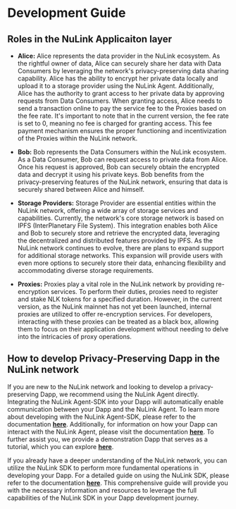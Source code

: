 # Development Guide

## Roles in the NuLink Applicaiton layer

* **Alice:** Alice represents the data provider in the NuLink ecosystem. As the rightful owner of data, Alice can securely share her data with Data Consumers by leveraging the network's privacy-preserving data sharing capability. Alice has the ability to encrypt her private data locally and upload it to a storage provider using the NuLink Agent. Additionally, Alice has the authority to grant access to her private data by approving requests from Data Consumers. When granting access, Alice needs to send a transaction online to pay the service fee to the Proxies based on the fee rate. It's important to note that in the current version, the fee rate is set to 0, meaning no fee is charged for granting access. This fee payment mechanism ensures the proper functioning and incentivization of the Proxies within the NuLink network. 

* **Bob:** Bob represents the Data Consumers within the NuLink ecosystem. As a Data Consumer, Bob can request access to private data from Alice. Once his request is approved, Bob can securely obtain the encrypted data and decrypt it using his private keys. Bob benefits from the privacy-preserving features of the NuLink network, ensuring that data is securely shared between Alice and himself.

* **Storage Providers:** Storage Provider are essential entities within the NuLink network, offering a wide array of storage services and capabilities. Currently, the network's core storage network is based on IPFS (InterPlanetary File System). This integration enables both Alice and Bob to securely store and retrieve the encrypted data, leveraging the decentralized and distributed features provided by IPFS. As the NuLink network continues to evolve, there are plans to expand support for additional storage networks. This expansion will provide users with even more options to securely store their data, enhancing flexibility and accommodating diverse storage requirements.

* **Proxies:** Proxies play a vital role in the NuLink network by providing re-encryption services. To perform their duties, proxies need to register and stake NLK tokens for a specified duration. However, in the current version, as the NuLink mainnet has not yet been launched, internal proxies are utilized to offer re-encryption services. For developers, interacting with these proxies can be treated as a black box, allowing them to focus on their application development without needing to delve into the intricacies of proxy operations.

## How to develop Privacy-Preserving Dapp in the NuLink network

If you are new to the NuLink network and looking to develop a privacy-preserving Dapp, we recommend using the NuLink Agent directly. Integrating the NuLink Agent-SDK into your Dapp will automatically enable communication between your Dapp and the NuLink Agent. To learn more about developing with the NuLink Agent-SDK, please refer to the documentation [**here**](../dev/agent_sdk.md). Additionally, for information on how your Dapp can interact with the NuLink Agent, please visit the documentation [**here**](nulink_agent.md). To further assist you, we provide a demonstration Dapp that serves as a tutorial, which you can explore [**here**](agent_usecase.md).

If you already have a deeper understanding of the NuLink network, you can utilize the NuLink SDK to perform more fundamental operations in developing your Dapp. For a detailed guide on using the NuLink SDK, please refer to the documentation [**here**](../dev/nulink_sdk.md). This comprehensive guide will provide you with the necessary information and resources to leverage the full capabilities of the NuLink SDK in your Dapp development journey.
